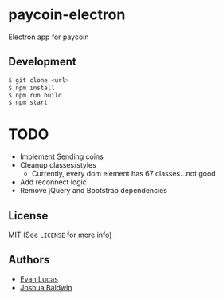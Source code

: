 # paycoin-electron

Electron app for paycoin

## Development

```bash
$ git clone <url>
$ npm install
$ npm run build
$ npm start
```

# TODO

- Implement Sending coins
- Cleanup classes/styles
  - Currently, every dom element has 67 classes...not good
- Add reconnect logic
- Remove jQuery and Bootstrap dependencies

## License

MIT (See `LICENSE` for more info)

## Authors

- [Evan Lucas](https://github.com/evanlucas)
- [Joshua Baldwin](https://github.com/jwrb)
